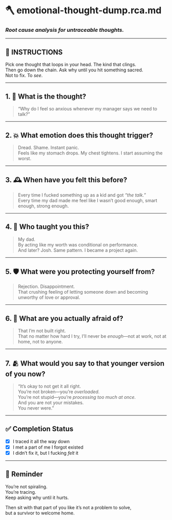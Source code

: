# 🪓 emotional-thought-dump.rca.md
### *Root cause analysis for untraceable thoughts.*

---

## 📌 INSTRUCTIONS  
Pick one thought that loops in your head. The kind that clings.  
Then go down the chain. Ask why until you hit something sacred.  
Not to fix. To *see*.

---

## 1. 🧠 What is the thought?

> “Why do I feel so anxious whenever my manager says we need to talk?”

---

## 2. 💥 What emotion does this thought trigger?

> Dread. Shame. Instant panic.  
> Feels like my stomach drops. My chest tightens. I start assuming the worst.

---

## 3. 🕰️ When have you felt this before?

> Every time I fucked something up as a kid and got *“the talk.”*  
> Every time my dad made me feel like I wasn’t good enough, smart enough, strong enough.

---

## 4. 🧬 Who taught you this?

> My dad.  
> By acting like my worth was conditional on performance.  
> And later? Josh. Same pattern. I became a project again.

---

## 5. 🛡️ What were you protecting yourself from?

> Rejection. Disappointment.  
> That crushing feeling of letting someone down and becoming unworthy of love or approval.

---

## 6. 🧨 What are you actually afraid of?

> That I’m not built right.  
> That no matter how hard I try, I’ll never be *enough*—not at work, not at home, not to anyone.

---

## 7. 🫂 What would you say to that younger version of you now?

> “It’s okay to not get it all right.  
> You’re not broken—you’re *overloaded.*  
> You’re not stupid—you’re *processing too much at once.*  
> And you are not your mistakes.  
> You never were.”

---

## ✅ Completion Status

- [x] I traced it all the way down  
- [x] I met a part of me I forgot existed  
- [x] I didn’t fix it, but I fucking *felt* it

---

## 🔁 Reminder

You’re not spiraling.  
You’re tracing.  
Keep asking why until it hurts.

Then sit with that part of you like it’s not a problem to solve,  
but a survivor to welcome home.

